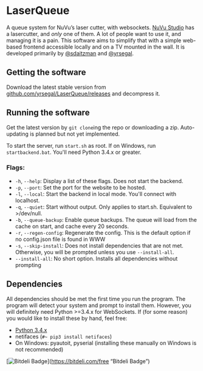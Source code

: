 # LaserQueue
A queue system for NuVu’s laser cutter, with websockets. [NuVu Studio](https://cambridge.nuvustudio.com/discover) has a lasercutter, and *only* one of them. A lot of people want to use it, and managing it is a pain. This software aims to simplify that with a simple web-based frontend accessible locally and on a TV mounted in the wall. It is developed primarily by [@sdaitzman](https://github.com/sdaitzman) and [@yrsegal](https://github.com/yrsegal).

## Getting the software
Download the latest stable version from [github.com/yrsegal/LaserQueue/releases](https://github.com/yrsegal/LaserQueue/releases) and decompress it.

## Running the software

Get the latest version by `git clone`ing the repo or downloading a zip. Auto-updating is planned but not yet implemented.

To start the server, run `start.sh` as root. If on Windows, run `startbackend.bat`. You'll need Python 3.4.x or greater.

### Flags:

- `-h`, `--help`: Display a list of these flags. Does not start the backend.
- `-p`, `--port`: Set the port for the website to be hosted.
- `-l`, `--local`: Start the backend in local mode. You'll connect with localhost.
- `-q`, `--quiet`: Start without output. Only applies to start.sh. Equivalent to >/dev/null.
- `-b`, `--queue-backup`: Enable queue backups. The queue will load from the cache on start, and cache every 20 seconds.
- `-r`, `--regen-config`: Regenerate the config. This is the default option if no config.json file is found in WWW
- `-s`, `--skip-install`: Does not install dependencies that are not met. Otherwise, you will be prompted unless you use `--install-all`.
- `--install-all`: No short option. Installs all dependencies without prompting

## Dependencies

All dependencies should be met the first time you run the program. The program will detect your system and prompt to install them. However, you will definitely need Python >=3.4.x for WebSockets. If (for some reason) you would like to install these by hand, feel free:

- [Python 3.4.x](https://www.python.org/downloads/)
- netifaces (`#~ pip3 install netifaces`)
- On Windows: pyautoit, pyserial (installing these manually on Windows is not recommended)

[![Bitdeli Badge](https://d2weczhvl823v0.cloudfront.net/yrsegal/laserqueue/trend.png)](https://bitdeli.com/free “Bitdeli Badge”)

